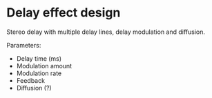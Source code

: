 # Delay effect design
Stereo delay with multiple delay lines, delay modulation and diffusion.

Parameters:
- Delay time (ms)
- Modulation amount
- Modulation rate
- Feedback
- Diffusion (?)
